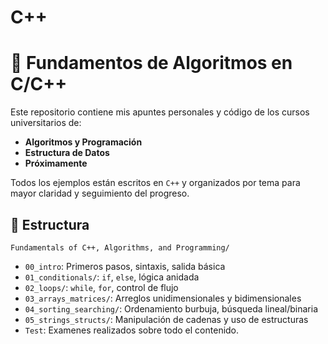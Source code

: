 # C++

# 📘 Fundamentos de Algoritmos en C/C++

Este repositorio contiene mis apuntes personales y código de los cursos universitarios de:
- **Algoritmos y Programación**
- **Estructura de Datos**
- **Próximamente**

Todos los ejemplos están escritos en `C++` y organizados por tema para mayor claridad y seguimiento del progreso.

## 📂 Estructura

`Fundamentals of C++, Algorithms, and Programming/`
   - `00_intro`: Primeros pasos, sintaxis, salida básica
   - `01_conditionals/`: `if`, `else`, lógica anidada
   - `02_loops/`: `while`, `for`, control de flujo
   - `03_arrays_matrices/`: Arreglos unidimensionales y bidimensionales
   - `04_sorting_searching/`: Ordenamiento burbuja, búsqueda lineal/binaria
   - `05_strings_structs/`: Manipulación de cadenas y uso de estructuras
   - `Test`: Examenes realizados sobre todo el contenido.
